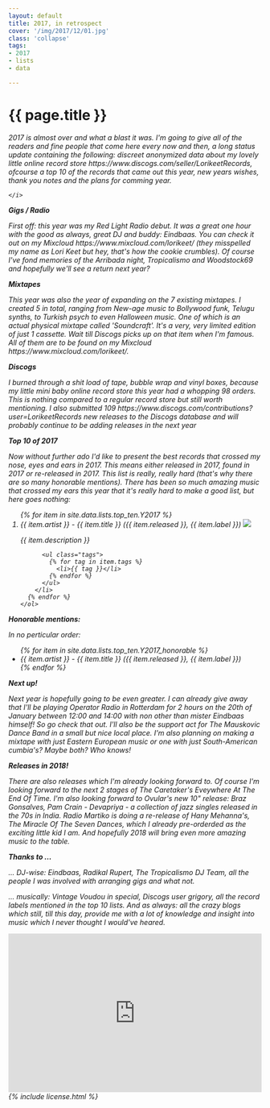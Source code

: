 ```yaml
---
layout: default
title: 2017, in retrospect
cover: '/img/2017/12/01.jpg'
class: 'collapse'
tags:
- 2017
- lists
- data

---
```


<div class='pg post'>
  <h1>{{ page.title }}</h1>
  <p>
    <i>
      2017 is almost over and what a blast it was. I'm going to give
      all of the readers and fine people that come here every now and
      then, a long status update containing the following:
      discreet anonymized data about my lovely little online record store
      <sr>https://www.discogs.com/seller/LorikeetRecords</sr>, ofcourse a
      top 10 of the records that came out this year, new years wishes,
      thank you notes and the plans for comming year.

    </i>
  </p>

  <strong>Gigs / Radio</strong>
  <p>
    First off: this year was my Red Light Radio debut. It was a great
    one hour with the good as always, great DJ and buddy: Eindbaas. You can check
    it out on my Mixcloud <sr>https://www.mixcloud.com/lorikeet/</sr> (they misspelled my name as Lori Keet but hey,
    that's how the cookie crumbles). Of course I've fond memories of the
    Arribada night, Tropicalismo and Woodstock69 and hopefully
    we'll see a return next year?
  </p>

  <strong>Mixtapes</strong>
  <p>
    This year was also the year of expanding on the 7 existing
    mixtapes. I created 5 in total,
    ranging from New-age music to Bollywood funk, Telugu synths,
    to Turkish psych to even Halloween music.
    One of which is an actual physical mixtape called 'Soundcraft'.
    It's a very, very limited edition of just 1 cassette. Wait
    till Discogs picks up on that item when I'm famous.
    All of them are to be found on my Mixcloud <sr>https://www.mixcloud.com/lorikeet/</sr>.
  </p>

  <strong>Discogs</strong>
  <p>
    I burned through a shit load of tape, bubble wrap and
    vinyl boxes, because my little mini baby online record store
    this year had a whopping 98 orders. This is nothing compared
    to a regular record store but still worth mentioning. I also
    submitted 109 <sr>https://www.discogs.com/contributions?user=LorikeetRecords</sr> new releases to the Discogs database and will
    probably continue to be adding releases in the next year
  </p>

  <strong>Top 10 of 2017</strong>
  <p>
    Now without further ado I'd like to present the best records
    that crossed my nose, eyes and ears in 2017. This means
    either released in
    2017, found in 2017 or re-released in 2017. This list is
    really, really hard (that's why there are so many honorable
    mentions). There has been so much amazing music
    that crossed my ears this year that it's really hard
    to make a good list, but here goes nothing:
  </p>
</div>

<div class="pg post">
  <p>
    <ol>
      {% for item in site.data.lists.top_ten.Y2017 %}
        <li>
          {{ item.artist }} - {{ item.title }} ({{ item.released }}, {{ item.label }})
          <img src="{{ item.cover }}"/>
          <p>
            {{ item.description }}
          </p>

          <ul class="tags">
            {% for tag in item.tags %}
              <li>{{ tag }}</li>
            {% endfor %}
          </ul>
        </li>
      {% endfor %}
    </ol>
  </p>
</div>
<div class="pg post">
  <strong>Honorable mentions:</strong>


  <p>In no perticular order:</p>

  <ul>
    {% for item in site.data.lists.top_ten.Y2017_honorable %}
      <li>
        {{ item.artist }} - {{ item.title }} ({{ item.released }}, {{ item.label }})
      </li>
    {% endfor %}
  </ul>
</div>

<div class="pg post">
  <p>
    <strong>Next up!</strong>
  </p>

  <p>
    Next year is hopefully going to be even greater. I can already give away
    that I'll be playing Operator Radio in Rotterdam for 2 hours on the 20th
    of January between 12:00 and 14:00 with non other than mister Eindbaas himself! So go check that out. I'll also be
    the support act for The Mauskovic Dance Band in a small but nice local
    place. I'm also planning on making a mixtape with just
    Eastern European music or one with just South-American
    cumbia's? Maybe both? Who knows!
  </p>

  <strong>Releases in 2018!</strong>
  <p>
    There are also releases which I'm already looking forward to.
    Of course I'm looking forward to the next 2 stages of The
    Caretaker's Eveywhere At The End Of Time. I'm also looking
    forward to Ovular's new 10" release:
    Braz Gonsalves, Pam Crain - Devapriya - a collection of jazz
    singles released in the 70s in India. Radio Martiko is doing
    a re-release of Hany Mehanna's, The Miracle
    Of The Seven Dances, which I already pre-orderded as the
    exciting little kid I am. And hopefully 2018 will bring
    even more amazing music to the table.
  </p>

  <strong>Thanks to ...</strong>
  <p>
    <i>
      ... DJ-wise: Eindbaas, Radikal Rupert,
      The Tropicalismo DJ Team, all the people I was
      involved with arranging gigs and what not.
    </i>
  </p>
  <p>
    <i>
      ... musically: Vintage Voudou in special,
      Discogs user grigory, all the
      record labels mentioned in the top 10 lists. And as
      always: all the crazy blogs which still, till this day,
      provide me with a lot of knowledge and insight into
      music which I never thought I would've heared.
    </i>
  </p>

  <iframe width="100%" height="315" src="https://www.youtube.com/embed/u3r018Mszcc" frameborder="0" gesture="media" allow="encrypted-media" allowfullscreen></iframe>
</div>

<div class='pg post'>
  {% include license.html %}
</div>
